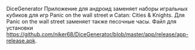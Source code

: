 DiceGenerator
Приложение для андроид заменяет наборы игральных кубиков для игр Panic on the wall street и Catan: Cities & Knights. 
Для Panic on the wall street заменяет также песочные часы.
Файл для установки https://github.com/niker68/DiceGenerator/blob/master/app/release/app-release.apk.
